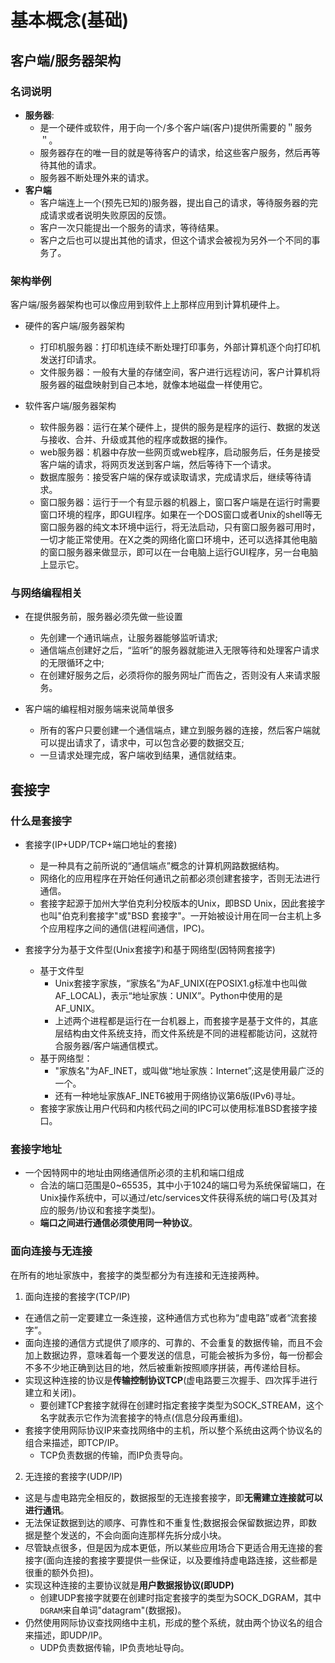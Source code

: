 # 基本概念(基础)

## 客户端/服务器架构

### 名词说明
- **服务器**:
  - 是一个硬件或软件，用于向一个/多个客户端(客户)提供所需要的＂服务＂。
  - 服务器存在的唯一目的就是等待客户的请求，给这些客户服务，然后再等待其他的请求。
  - 服务器不断处理外来的请求。
- **客户端**
  - 客户端连上一个(预先已知的)服务器，提出自己的请求，等待服务器的完成请求或者说明失败原因的反馈。
  - 客户一次只能提出一个服务的请求，等待结果。
  - 客户之后也可以提出其他的请求，但这个请求会被视为另外一个不同的事务了。

### 架构举例
客户端/服务器架构也可以像应用到软件上上那样应用到计算机硬件上。
- 硬件的客户端/服务器架构
  - 打印机服务器：打印机连续不断处理打印事务，外部计算机逐个向打印机发送打印请求。
  - 文件服务器：一般有大量的存储空间，客户进行远程访问，客户计算机将服务器的磁盘映射到自己本地，就像本地磁盘一样使用它。

- 软件客户端/服务器架构
  - 软件服务器：运行在某个硬件上，提供的服务是程序的运行、数据的发送与接收、合并、升级或其他的程序或数据的操作。
  - web服务器：机器中存放一些网页或web程序，启动服务后，任务是接受客户端的请求，将网页发送到客户端，然后等待下一个请求。
  - 数据库服务：接受客户端的保存或读取请求，完成请求后，继续等待请求。
  - 窗口服务器：运行于一个有显示器的机器上，窗口客户端是在运行时需要窗口环境的程序，即GUI程序。如果在一个DOS窗口或者Unix的shell等无窗口服务器的纯文本环境中运行，将无法启动，只有窗口服务器可用时，一切才能正常使用。在X之类的网络化窗口环境中，还可以选择其他电脑的窗口服务器来做显示，即可以在一台电脑上运行GUI程序，另一台电脑上显示它。

### 与网络编程相关
- 在提供服务前，服务器必须先做一些设置
  - 先创建一个通讯端点，让服务器能够监听请求;
  - 通信端点创建好之后，“监听”的服务器就能进入无限等待和处理客户请求的无限循环之中;
  - 在创建好服务之后，必须将你的服务网址广而告之，否则没有人来请求服务。

- 客户端的编程相对服务端来说简单很多
  - 所有的客户只要创建一个通信端点，建立到服务器的连接，然后客户端就可以提出请求了，请求中，可以包含必要的数据交互;
  - 一旦请求处理完成，客户端收到结果，通信就结束。

## 套接字

### 什么是套接字
- 套接字(IP+UDP/TCP+端口地址的套接)
  - 是一种具有之前所说的“通信端点”概念的计算机网路数据结构。
  - 网络化的应用程序在开始任何通讯之前都必须创建套接字，否则无法进行通信。
  - 套接字起源于加州大学伯克利分校版本的Unix，即BSD Unix，因此套接字也叫"伯克利套接字"或"BSD 套接字"。一开始被设计用在同一台主机上多个应用程序之间的通信(进程间通信，IPC)。

- 套接字分为基于文件型(Unix套接字)和基于网络型(因特网套接字)
  - 基于文件型
	- Unix套接字家族，“家族名”为AF_UNIX(在POSIX1.g标准中也叫做AF_LOCAL)，表示“地址家族：UNIX”。Python中使用的是AF_UNIX。
	- 上述两个进程都是运行在一台机器上，而套接字是基于文件的，其底层结构由文件系统支持，而文件系统是不同的进程都能访问，这就符合服务器/客户端通信模式。
  - 基于网络型：
	- "家族名"为AF_INET，或叫做“地址家族：Internet”;这是使用最广泛的一个。
	- 还有一种地址家族AF_INET6被用于网络协议第6版(IPv6)寻址。
  - 套接字家族让用户代码和内核代码之间的IPC可以使用标准BSD套接字接口。

### 套接字地址

- 一个因特网中的地址由网络通信所必须的主机和端口组成
  - 合法的端口范围是0~65535，其中小于1024的端口号为系统保留端口，在Unix操作系统中，可以通过/etc/services文件获得系统的端口号(及其对应的服务/协议和套接字类型)。
  - **端口之间进行通信必须使用同一种协议**。

### 面向连接与无连接
在所有的地址家族中，套接字的类型都分为有连接和无连接两种。
1. 面向连接的套接字(TCP/IP)
- 在通信之前一定要建立一条连接，这种通信方式也称为“虚电路”或者“流套接字”。
- 面向连接的通信方式提供了顺序的、可靠的、不会重复的数据传输，而且不会加上数据边界，意味着每一个要发送的信息，可能会被拆为多份，每一份都会不多不少地正确到达目的地，然后被重新按照顺序拼装，再传递给目标。
- 实现这种连接的协议是**传输控制协议TCP**(虚电路要三次握手、四次挥手进行建立和关闭)。
  - 要创建TCP套接字就得在创建时指定套接字类型为SOCK_STREAM，这个名字就表示它作为流套接字的特点(信息分段再重组)。
- 套接字使用网际协议IP来查找网络中的主机，所以整个系统由这两个协议名的组合来描述，即TCP/IP。
  - TCP负责数据的传输，而IP负责导向。

2. 无连接的套接字(UDP/IP)
- 这是与虚电路完全相反的，数据报型的无连接套接字，即**无需建立连接就可以进行通讯**。
- 无法保证数据到达的顺序、可靠性和不重复性;数据报会保留数据边界，即数据是整个发送的，不会向面向连那样先拆分成小块。
- 尽管缺点很多，但是因为成本更低，所以某些应用场合下更适合用无连接的套接字(面向连接的套接字要提供一些保证，以及要维持虚电路连接，这些都是很重的额外负担)。
- 实现这种连接的主要协议就是**用户数据报协议(即UDP)**
  - 创建UDP套接字就要在创建时指定套接字的类型为SOCK_DGRAM，其中`DGRAM`来自单词"datagram"(数据报)。
- 仍然使用网际协议查找网络中主机，形成的整个系统，就由两个协议名的组合来描述，即UDP/IP。
  - UDP负责数据传输，IP负责地址导向。

